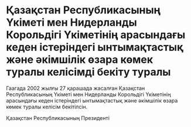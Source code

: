 # Қазақстан Республикасының Үкіметі мен Нидерланды Корольдігі Үкіметінің арасындағы кеден істеріндегі ынтымақтастық және әкімшілік өзара көмек туралы келісімді бекіту туралы

Гаагада 2002 жылғы 27 қарашада жасалған Қазақстан Республикасының Үкіметі мен Нидерланды Корольдігі Үкіметінің арасындағы кеден істеріндегі ынтымақтастық және әкімшілік өзара көмек туралы келісім бекітілсін.

Қазақстан Республикасының Президенті

